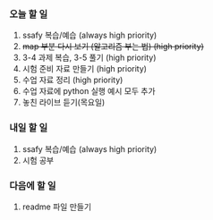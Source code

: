 ### 오늘 할 일
1. ssafy 복습/예습 (always high priority)
3. ~~map 부분 다시 보기 (알고리즘 부는 법) (high priority)~~
4. 3-4 과제 복습, 3-5 풀기 (high priority)
5. 시험 준비 자료 만들기 (high priority)
6. 수업 자료 정리 (high priority)
7. 수업 자료에 python 실행 예시 모두 추가
8. 놓친 라이브 듣기(목요일)

### 내일 할 일
1. ssafy 복습/예습 (always high priority)
2. 시험 공부

### 다음에 할 일
1. readme 파일 만들기